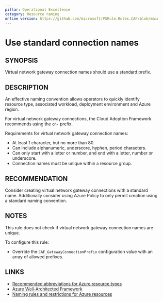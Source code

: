```yaml
---
pillar: Operational Excellence
category: Resource naming
online version: https://github.com/microsoft/PSRule.Rules.CAF/blob/main/docs/rules/en/CAF.Name.Connection.md
---
```


# Use standard connection names

## SYNOPSIS

Virtual network gateway connection names should use a standard prefix.

## DESCRIPTION

An effective naming convention allows operators to quickly identify resource type, associated workload,
deployment environment and Azure region.

For virtual network gateway connections, the Cloud Adoption Framework recommends using the `cn-` prefix.

Requirements for virtual network gateway connection names:

- At least 1 character, but no more than 80.
- Can include alphanumeric, underscore, hyphen, period characters.
- Can only start with a letter or number, and end with a letter, number or underscore.
- Connection names must be unique within a resource group.

## RECOMMENDATION

Consider creating virtual network gateway connections with a standard name.
Additionally consider using Azure Policy to only permit creation using a standard naming convention.

## NOTES

This rule does not check if virtual network gateway connection names are unique.

To configure this rule:

- Override the `CAF_GatewayConnectionPrefix` configuration value with an array of allowed prefixes.

## LINKS

- [Recommended abbreviations for Azure resource types](https://docs.microsoft.com/azure/cloud-adoption-framework/ready/azure-best-practices/resource-abbreviations)
- [Azure Well-Architected Framework](https://docs.microsoft.com/azure/architecture/framework/devops/app-design#tagging-and-resource-naming)
- [Naming rules and restrictions for Azure resources](https://docs.microsoft.com/en-us/azure/azure-resource-manager/management/resource-name-rules)
